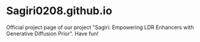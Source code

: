 # Sagiri0208.github.io
Official project page of our project "Sagiri: Empowering LDR Enhancers with Generative Diffusion Prior". Have fun!
